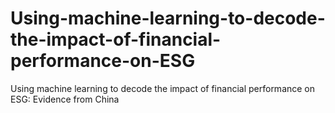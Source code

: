 # Using-machine-learning-to-decode-the-impact-of-financial-performance-on-ESG
Using machine learning to decode the impact of financial performance on ESG: Evidence from China
